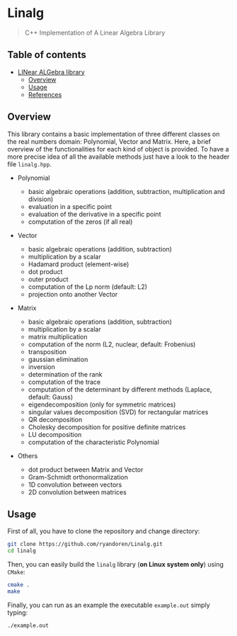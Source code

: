 # Linalg
> C++ Implementation of A Linear Algebra Library

## Table of contents

- [LINear ALGebra library](#linear-algebra-library)
  - [Overview](#overview)
  - [Usage](#usage)
  - [References](#references)


## Overview

This library contains a basic implementation of three different classes on the real numbers domain: Polynomial, Vector and Matrix. Here, a brief overview of the functionalities for each kind of object is provided.
To have a more precise idea of all the available methods just have a look to the header file `linalg.hpp`.

* Polynomial
  * basic algebraic operations (addition, subtraction, multiplication and division)
  * evaluation in a specific point
  * evaluation of the derivative in a specific point
  * computation of the zeros (if all real)

* Vector
  * basic algebraic operations (addition, subtraction)
  * multiplication by a scalar
  * Hadamard product (element-wise)
  * dot product
  * outer product
  * computation of the Lp norm (default: L2)
  * projection onto another Vector

* Matrix
  * basic algebraic operations (addition, subtraction)
  * multiplication by a scalar
  * matrix multiplication
  * computation of the norm (L2, nuclear, default: Frobenius)
  * transposition
  * gaussian elimination
  * inversion
  * determination of the rank
  * computation of the trace
  * computation of the determinant by different methods (Laplace, default: Gauss)
  * eigendecomposition (only for symmetric matrices)
  * singular values decomposition (SVD) for rectangular matrices
  * QR decomposition
  * Cholesky decomposition for positive definite matrices
  * LU decomposition
  * computation of the characteristic Polynomial

* Others
  * dot product between Matrix and Vector
  * Gram-Schmidt orthonormalization
  * 1D convolution between vectors
  * 2D convolution between matrices


## Usage

First of all, you have to clone the repository and change directory:

```bash
git clone https://github.com/ryandoren/Linalg.git
cd linalg
```

Then, you can easily build the `linalg` library (**on Linux system only**) using `CMake`:

```bash
cmake .
make
```

Finally, you can run as an example the executable `example.out` simply typing:
```
./example.out
```
